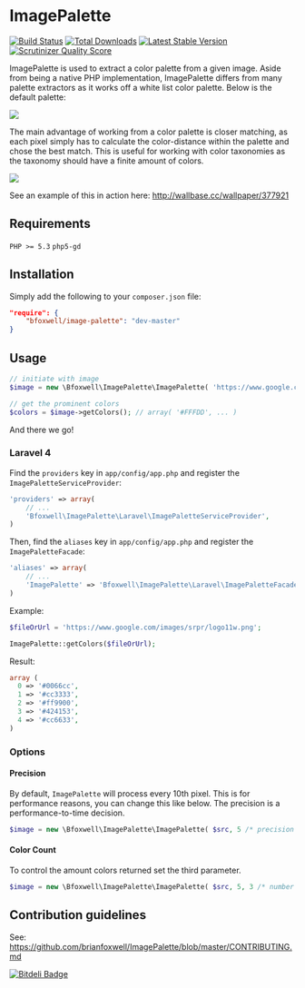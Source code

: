 # ImagePalette
[![Build Status](https://travis-ci.org/brianfoxwell/ImagePalette.png)](https://travis-ci.org/brianfoxwell/ImagePalette)
[![Total Downloads](https://poser.pugx.org/bfoxwell/image-palette/downloads.png)](https://packagist.org/packages/bfoxwell/image-palette)
[![Latest Stable Version](https://poser.pugx.org/bfoxwell/image-palette/v/stable.png)](https://packagist.org/packages/bfoxwell/image-palette)
[![Scrutinizer Quality Score](https://scrutinizer-ci.com/g/brianfoxwell/ImagePalette/badges/quality-score.png?s=b7d1cdecd013eb493c32a2e4f2c53058185b555e)](https://scrutinizer-ci.com/g/brianfoxwell/ImagePalette/)

ImagePalette is used to extract a color palette from a given image. Aside from being a native PHP implementation, ImagePalette differs from many palette extractors as it works off a white list color palette. Below is the default palette:

![](http://i.imgur.com/Rabqkqq.png)

The main advantage of working from a color palette is closer matching, as each pixel simply has to calculate the color-distance within the palette and chose the best match. This is useful for working with color taxonomies as the taxonomy should have a finite amount of colors.

![](http://i.imgur.com/O8fsFWz.png)

See an example of this in action here: http://wallbase.cc/wallpaper/377921

## Requirements
```PHP >= 5.3``` ```php5-gd```

## Installation

Simply add the following to your ```composer.json``` file:

```JSON
"require": {
    "bfoxwell/image-palette": "dev-master"
}
```

## Usage

```PHP
// initiate with image
$image = new \Bfoxwell\ImagePalette\ImagePalette( 'https://www.google.co.uk/images/srpr/logo3w.png' );

// get the prominent colors
$colors = $image->getColors(); // array( '#FFFDD', ... )
```

And there we go!

### Laravel 4

Find the `providers` key in `app/config/app.php` and register the `ImagePaletteServiceProvider`:

```php
'providers' => array(
    // ...
    'Bfoxwell\ImagePalette\Laravel\ImagePaletteServiceProvider',
)
```

Then, find the `aliases` key in `app/config/app.php` and register the `ImagePaletteFacade`:

```php
'aliases' => array(
    // ...
    'ImagePalette' => 'Bfoxwell\ImagePalette\Laravel\ImagePaletteFacade',
)
```

Example:

```php
$fileOrUrl = 'https://www.google.com/images/srpr/logo11w.png';

ImagePalette::getColors($fileOrUrl);
```

Result:
```php
array (
  0 => '#0066cc',
  1 => '#cc3333',
  2 => '#ff9900',
  3 => '#424153',
  4 => '#cc6633',
)
```

### Options

#### Precision

By default, `ImagePalette` will process every 10th pixel. This is for performance reasons, you can change this like below. The precision is a performance-to-time decision.

```PHP
$image = new \Bfoxwell\ImagePalette\ImagePalette( $src, 5 /* precision */ );
```

#### Color Count

To control the amount colors returned set the third parameter.

```PHP
$image = new \Bfoxwell\ImagePalette\ImagePalette( $src, 5, 3 /* number of colors to return */ );
```

## Contribution guidelines ##

See: https://github.com/brianfoxwell/ImagePalette/blob/master/CONTRIBUTING.md


[![Bitdeli Badge](https://d2weczhvl823v0.cloudfront.net/brianfoxwell/imagepalette/trend.png)](https://bitdeli.com/free "Bitdeli Badge")

